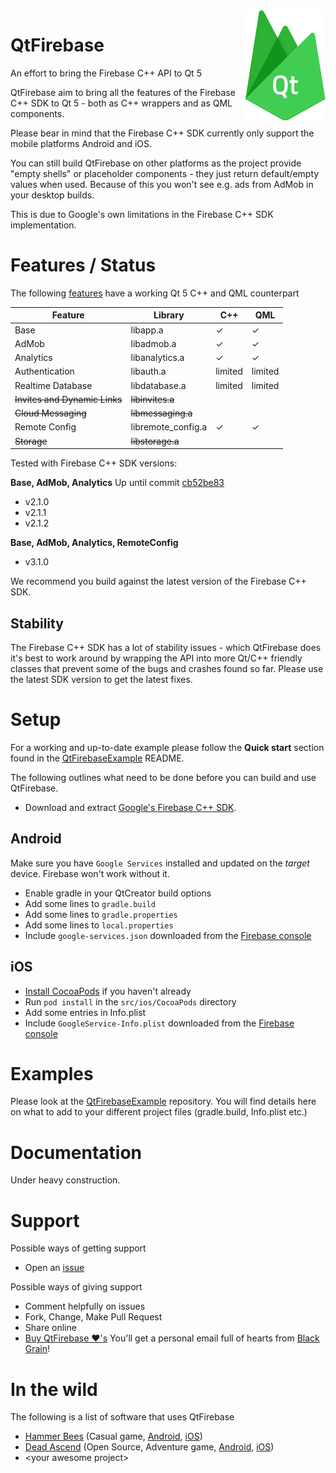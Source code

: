<img src="logo.png" align="right" />

# QtFirebase
An effort to bring the Firebase C++ API to Qt 5

QtFirebase aim to bring all the features of the Firebase C++ SDK to Qt 5 - both as C++ wrappers and as QML components.

Please bear in mind that the Firebase C++ SDK currently only support the mobile platforms Android and iOS.

You can still build QtFirebase on other platforms as the project provide "empty shells" or placeholder components - they just return default/empty values when used. Because of this you won't see e.g. ads from AdMob in your desktop builds.

This is due to Google's own limitations in the Firebase C++ SDK implementation.

# Features / Status
The following [features](https://firebase.google.com/docs/cpp/setup) have a working Qt 5 C++ and QML counterpart

Feature | Library | C++ | QML
------- | ------- | --- | ---
Base                      |libapp.a             |✓|✓
AdMob                     |libadmob.a           |✓|✓
Analytics                 |libanalytics.a       |✓|✓
Authentication	          |libauth.a          |limited|limited
Realtime Database	        |libdatabase.a      |limited|limited
~~Invites and Dynamic Links~~	|~~libinvites.a~~       | |
~~Cloud Messaging~~	          |~~libmessaging.a~~     | |
Remote Config             |libremote_config.a   |✓|✓
~~Storage~~	                  |~~libstorage.a~~       | |

Tested with Firebase C++ SDK versions:

**Base, AdMob, Analytics**
Up until commit [cb52be83](https://github.com/Larpon/QtFirebase/commit/cb52be8328a063956c2d2139fa9ab7152d955cc2)
* v2.1.0
* v2.1.1
* v2.1.2

**Base, AdMob, Analytics, RemoteConfig**
* v3.1.0

We recommend you build against the latest version of the Firebase C++ SDK.

## Stability
The Firebase C++ SDK has a lot of stability issues - which QtFirebase does it's best to work around by wrapping the API into more Qt/C++ friendly classes that prevent some of the bugs and crashes found so far.
Please use the latest SDK version to get the latest fixes.

# Setup
For a working and up-to-date example please follow the **Quick start** section found in the [QtFirebaseExample](https://github.com/Larpon/QtFirebaseExample) README.

The following outlines what need to be done before you can build and use QtFirebase.

* Download and extract [Google's Firebase C++ SDK](https://firebase.google.com/docs/cpp/setup).

## Android
Make sure you have `Google Services` installed and updated on the *target* device. Firebase won't work without it.

  * Enable gradle in your QtCreator build options
  * Add some lines to `gradle.build`
  * Add some lines to `gradle.properties`
  * Add some lines to `local.properties`
  * Include `google-services.json` downloaded from the [Firebase console](https://console.firebase.google.com/)

## iOS

  * [Install CocoaPods](http://stackoverflow.com/questions/20755044/how-to-install-cocoa-pods) if you haven't already
  * Run `pod install` in the `src/ios/CocoaPods` directory
  * Add some entries in Info.plist
  * Include `GoogleService-Info.plist` downloaded from the [Firebase console](https://console.firebase.google.com/)


# Examples
Please look at the [QtFirebaseExample](https://github.com/Larpon/QtFirebaseExample) repository.
You will find details here on what to add to your different project files (gradle.build, Info.plist etc.)

# Documentation
Under heavy construction.

# Support
Possible ways of getting support
* Open an [issue](https://github.com/Larpon/QtFirebase/issues)

Possible ways of giving support
* Comment helpfully on issues
* Fork, Change, Make Pull Request
* Share online
* [Buy QtFirebase &#10084;'s](https://www.paypal.com/cgi-bin/webscr?cmd=_s-xclick&hosted_button_id=4DHVNRBQRRU96)
  You'll get a personal email full of hearts from [Black Grain](http://blackgrain.dk/games/)!

# In the wild
The following is a list of software that uses QtFirebase
* [Hammer Bees](http://blackgrain.dk/games/hammerbees/) (Casual game, [Android](https://play.google.com/store/apps/details?id=com.bitkompot.android.hammerbees.ad), [iOS](https://itunes.apple.com/us/app/hammer-bees-free/id1164069527?ls=1&mt=8))
* [Dead Ascend](http://blackgrain.dk/games/deadascend/) (Open Source, Adventure game, [Android](https://play.google.com/store/apps/details?id=com.blackgrain.android.deadascend.ad), [iOS](https://itunes.apple.com/us/app/dead-ascend/id1197443665?ls=1&mt=8))
* \<your awesome project\>
